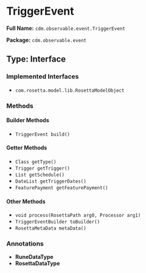 # TriggerEvent

**Full Name:** `cdm.observable.event.TriggerEvent`

**Package:** `cdm.observable.event`

## Type: Interface

### Implemented Interfaces

- `com.rosetta.model.lib.RosettaModelObject`

### Methods

#### Builder Methods

- `TriggerEvent build()`

#### Getter Methods

- `Class getType()`
- `Trigger getTrigger()`
- `List getSchedule()`
- `DateList getTriggerDates()`
- `FeaturePayment getFeaturePayment()`

#### Other Methods

- `void process(RosettaPath arg0, Processor arg1)`
- `TriggerEventBuilder toBuilder()`
- `RosettaMetaData metaData()`

### Annotations

- **RuneDataType**
- **RosettaDataType**

